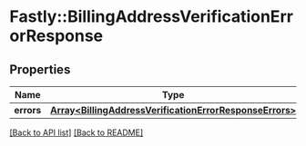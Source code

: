 # Fastly::BillingAddressVerificationErrorResponse

## Properties

| Name | Type | Description | Notes |
| ---- | ---- | ----------- | ----- |
| **errors** | [**Array&lt;BillingAddressVerificationErrorResponseErrors&gt;**](BillingAddressVerificationErrorResponseErrors.md) |  | [optional] |

[[Back to API list]](../../README.md#endpoints) [[Back to README]](../../README.md)

